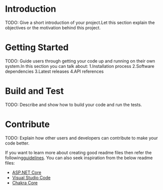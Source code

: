 # Introduction
TODO: Give a short introduction of your project.Let this section explain the objectives or the motivation behind this project.

# Getting Started
TODO: Guide users through getting your code up and running on their own system.In this section you can talk about:
1.Installation process
2.Software dependencies
3.Latest releases
4.API references

# Build and Test
TODO: Describe and show how to build your code and run the tests.

# Contribute
TODO: Explain how other users and developers can contribute to make your code better.

If you want to learn more about creating good readme files then refer the following[guidelines](https://docs.microsoft.com/en-us/azure/devops/repos/git/create-a-readme?view=azure-devops). You can also seek inspiration from the below readme files:
- [ASP.NET Core](https://github.com/aspnet/Home)
- [Visual Studio Code](https://github.com/Microsoft/vscode)
- [Chakra Core](https://github.com/Microsoft/ChakraCore)